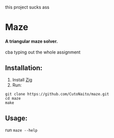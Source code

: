 this project sucks ass

# Maze
#### A triangular maze solver.
cba typing out the whole assignment

## Installation:
1. Install [Zig](https://ziglang.org/download/)
2. Run:
```
git clone https://github.com/CutoNaito/maze.git
cd maze
make
```

## Usage:
run `maze --help`

